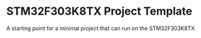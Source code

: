 # STM32F303K8TX Project Template
A starting point for a minimal project that can run on the STM32F303K8TX
